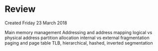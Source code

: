 # Review
Created Friday 23 March 2018

Main memory management
Addressing and address mapping
logical vs physical address
partition allocation
internal vs external fragmentation
paging and page table
TLB, hierarchical, hashed, inverted
segmentation

